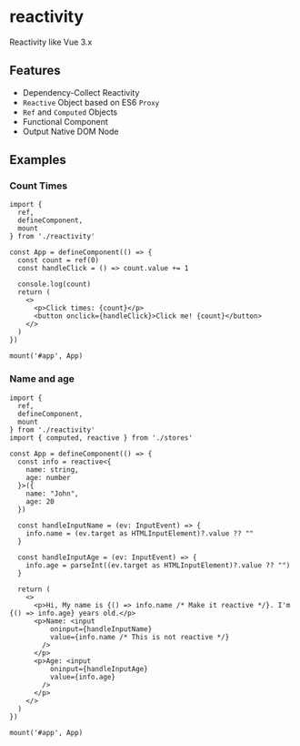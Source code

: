 # reactivity
Reactivity like Vue 3.x

## Features
- Dependency-Collect Reactivity
- `Reactive` Object based on ES6 `Proxy`
- `Ref` and `Computed` Objects
- Functional Component
- Output Native DOM Node

## Examples
### Count Times
```tsx
import {
  ref,
  defineComponent,
  mount
} from './reactivity'

const App = defineComponent(() => {
  const count = ref(0)
  const handleClick = () => count.value += 1

  console.log(count)
  return (
    <>
      <p>Click times: {count}</p>
      <button onclick={handleClick}>Click me! {count}</button>
    </>
  )
})

mount('#app', App)
```

### Name and age
```tsx
import {
  ref,
  defineComponent,
  mount
} from './reactivity'
import { computed, reactive } from './stores'

const App = defineComponent(() => {
  const info = reactive<{
    name: string,
    age: number
  }>({
    name: "John",
    age: 20
  })

  const handleInputName = (ev: InputEvent) => {
    info.name = (ev.target as HTMLInputElement)?.value ?? ""
  }

  const handleInputAge = (ev: InputEvent) => {
    info.age = parseInt((ev.target as HTMLInputElement)?.value ?? "")
  }

  return (
    <>
      <p>Hi, My name is {() => info.name /* Make it reactive */}. I'm {() => info.age} years old.</p>
      <p>Name: <input 
          oninput={handleInputName}
          value={info.name /* This is not reactive */}
        />
      </p>
      <p>Age: <input 
          oninput={handleInputAge} 
          value={info.age}
        />
      </p>
    </>
  )
})

mount('#app', App)
```